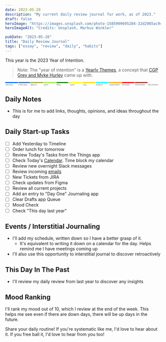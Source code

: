 ```yaml
---
date: 2023-05-28
description: "My current daily review journal for work, as of 2023."
draft: false
heroImage: "https://images.unsplash.com/photo-1585909695284-32d2985ac9c0?ixlib=rb-4.0.3&ixid=M3wxMjA3fDB8MHxwaG90by1wYWdlfHx8fGVufDB8fHx8fA%3D%3D&auto=format&fit=crop&w=1770&q=80"
heroImageAlt: "Credits: Unsplash, Markus Winkler"

pubDate: "2023-05-28"
title: "Daily Review Journal"
tags: ["essay", "review", "daily", "habits"]
---
```


This year is the 2023 Year of Intention.

> Note: The "year of intention" is a [Yearly Themes](https://www.youtube.com/watch?v=NVGuFdX5guE), a concept that [CGP Grey and Myke Hurley](https://www.relay.fm/cortex/136) came up with.

<svg viewBox="0 0 3760 100"> <title>Timeline 2022</title> <g class='bars'> <rect fill='#0066FF' x='0' width='310' height='25'></rect> <rect fill='#3366AA' x='320' width='280' height='25'></rect> <rect fill='#99AA33' x='610' width='310' height='25'></rect> <rect fill='#99EE33' x='930' width='300' height='25'></rect> <rect fill='green' x='1240' width='310' height='25'></rect> <rect fill='yellow' x='1560' width='300' height='25'></rect> <rect fill='gold' x='1870' width='310' height='25'></rect> <rect fill='cyan' x='2190' width='310' height='25'></rect> <rect fill='orange' x='2510' width='300' height='25'></rect> <rect fill='red' x='2820' width='310' height='25'></rect> <rect fill='brown' x='3140' width='300' height='25'></rect> <rect fill='white' x='3450' width='310' height='25'></rect> </g> <g class='labels' style="font-size:50px;" text-anchor="middle"> <text fill='#747474' x='0' y='80' text-anchor="start">January</text> <text fill='#747474' x='320' y='80' text-anchor="start">February</text> <text fill='#747474' x='610' y='80' text-anchor="start">March</text> <text fill='#747474' x='930' y='80' text-anchor="start">April</text> <text fill='#747474' x='1240' y='80' text-anchor="start">May</text> <text fill='#747474' x='1560' y='80' text-anchor="start">June</text> <text fill='#747474' x='1870' y='80' text-anchor="start">July</text> <text fill='#747474' x='2190' y='80' text-anchor="start">August</text> <text fill='#747474' x='2510' y='80' text-anchor="start">September</text> <text fill='#747474' x='2820' y='80' text-anchor="start">October</text> <text fill='#747474' x='3140' y='80' text-anchor="start">November</text> <text fill='#747474' x='3450' y='80' text-anchor="start">December</text> </g> <g> <circle cx="1530" cy="14" r="15" stroke="black" fill="white" /> </g> </svg>

## Daily Notes

- This is for me to add links, thoughts, opinions, and ideas throughout the day

## Daily Start-up Tasks

- [ ] Add Yesterday to Timeline
- [ ] Order lunch for tomorrow
- [ ] Review Today's Tasks from the Things app
- [ ] Check Today's [Calendar](https://calendar.google.com/). Time block my calendar
- [ ] Review new overnight Slack messages
- [ ] Review incoming [emails](https://mail.google.com/mail/u/0/#inbox)
- [ ] New Tickets from JIRA
- [ ] Check updates from Figma
- [ ] Review all current projects
- [ ] Add an entry to "Day One" Journaling app
- [ ] Clear Drafts app Queue
- [ ] Mood Check
- [ ] Check "This day last year"

## Events / Interstitial Journaling

- I'll add my schedule, written down so I have a better grasp of it.
  - It's equivalent to writing it down on a calendar for the day. Helps remind me I have meetings coming up
- I'll also use this opportunity to interstitial journal to discover retroactively

## This Day In The Past

- I'll review my daily review from last year to discover any insights

## Mood Ranking

I'll rank my mood out of 10, which I review at the end of the week.
This helps me see even if there are down days, there will be up days in the future.

Share your daily routine! If you're systematic like me, I'd love to hear about it. If you free ball it, I'd love to hear from you too!